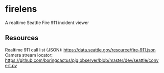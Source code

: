 # firelens
A realtime Seattle Fire 911 incident viewer

## Resources

Realtime 911 call list (JSON): https://data.seattle.gov/resource/fire-911.json
Camera stream locator: https://github.com/boringcactus/pig.observer/blob/master/dev/seattle/convert.py

